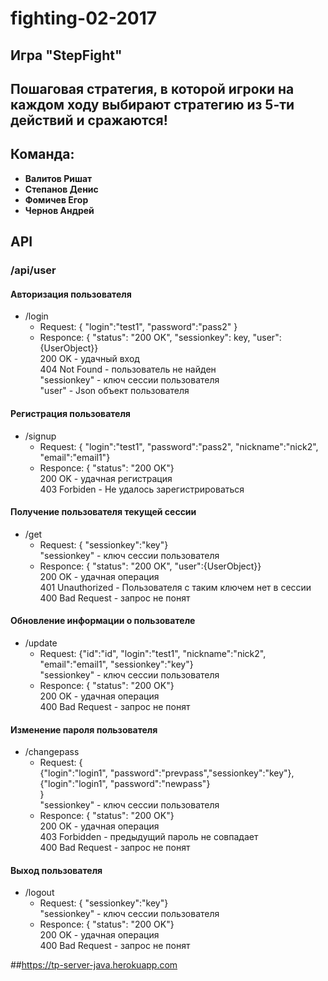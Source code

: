 # fighting-02-2017
## Игра "StepFight"
## Пошаговая стратегия, в которой игроки на каждом ходу выбирают стратегию из 5-ти действий и сражаются!
## Команда:
* **Валитов Ришат**
* **Степанов Денис**
* **Фомичев Егор**
* **Чернов Андрей**

## API
### /api/user
#### Авторизация пользователя  
* /login 
   * Request: 
        { "login":"test1",
          "password":"pass2" }
   * Responce:
        { "status": "200 OK", "sessionkey": key, "user":{UserObject}}        
         200 OK - удачный вход  
         404 Not Found - пользователь не найден  
         "sessionkey" - ключ сессии пользователя  
         "user" - Json объект пользователя  
#### Регистрация пользователя  
* /signup
    * Request: 
        { "login":"test1",
          "password":"pass2", "nickname":"nick2", "email":"email1"}
    * Responce:
        { "status": "200 OK"}        
         200 OK - удачная регистрация  
         403 Forbiden - Не удалось зарегистрироваться  
#### Получение пользователя текущей сессии  
* /get
    * Request: 
            { "sessionkey":"key"}  
            "sessionkey" - ключ сессии пользователя
    * Responce:
            { "status": "200 OK", "user":{UserObject}}        
             200 OK - удачная операция  
             401 Unauthorized - Пользователя с таким ключем нет в сессии  
             400 Bad Request - запрос не понят  

#### Обновление информации о пользователе  
* /update
    * Request: 
            {"id":"id", "login":"test1", "nickname":"nick2", "email":"email1", "sessionkey":"key"}  
            "sessionkey" - ключ сессии пользователя
    * Responce:
            { "status": "200 OK"}        
             200 OK - удачная операция  
             400 Bad Request - запрос не понят   
#### Изменение пароля пользователя  
* /changepass
    * Request: 
            {  
                {"login":"login1", "password":"prevpass","sessionkey":"key"},  
                {"login":"login1", "password":"newpass"}  
            }  
            "sessionkey" - ключ сессии пользователя
    * Responce:
            { "status": "200 OK"}        
             200 OK - удачная операция  
             403 Forbidden - предыдущий пароль не совпадает  
             400 Bad Request - запрос не понят  
#### Выход пользователя  
* /logout
     * Request: 
             { "sessionkey":"key"}  
             "sessionkey" - ключ сессии пользователя
     * Responce:
             { "status": "200 OK"}        
              200 OK - удачная операция  
              400 Bad Request - запрос не понят



##<https://tp-server-java.herokuapp.com>